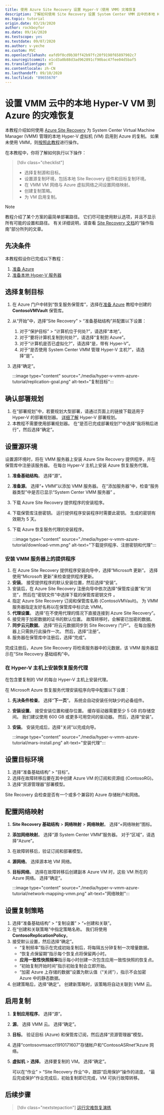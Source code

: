 ```yaml
---
title: 使用 Azure Site Recovery 设置 Hyper-V（使用 VMM）灾难恢复
description: 了解如何使用 Site Recovery 设置 System Center VMM 云中的本地 Hyper-V VM 到 Azure 的灾难恢复。
ms.topic: tutorial
origin.date: 03/19/2020
author: rockboyfor
ms.date: 09/14/2020
ms.testscope: yes
ms.testdate: 09/07/2020
ms.author: v-yeche
ms.custom: MVC
ms.openlocfilehash: eafd9f0cd9b38ff42b97fc20f9198f65897902c7
ms.sourcegitcommit: e1cd3a0b88d3ad962891cf90bac47fee04d5baf5
ms.translationtype: HT
ms.contentlocale: zh-CN
ms.lasthandoff: 09/10/2020
ms.locfileid: "89655670"
---
```

# <a name="set-up-disaster-recovery-of-on-premises-hyper-v-vms-in-vmm-clouds-to-azure"></a>设置 VMM 云中的本地 Hyper-V VM 到 Azure 的灾难恢复

本教程介绍如何使用 [Azure Site Recovery](site-recovery-overview.md) 为 System Center Virtual Machine Manager (VMM) 管理的本地 Hyper-V 虚拟机 (VM) 启用到 Azure 的复制。 如果未使用 VMM，则[按照此教程](hyper-v-azure-tutorial.md)进行操作。

在本教程中，你将了解如何执行以下操作：

> [!div class="checklist"]
> * 选择复制源和目标。
> * 设置源复制坏境，包括本地 Site Recovery 组件和目标复制环境。
> * 在 VMM VM 网络与 Azure 虚拟网络之间设置网络映射。
> * 创建复制策略。
> * 为 VM 启用复制。

> [!NOTE]
> 教程介绍了某个方案的最简单部署路径。 它们尽可能使用默认选项，并且不显示所有可能的设置和路径。 有关详细说明，请查看 [Site Recovery 文档](./index.yml)的“操作指南”部分所列的文章。

## <a name="prerequisites"></a>先决条件

本教程假设你已完成以下教程：

1. [准备 Azure](tutorial-prepare-azure.md)
1. [准备本地 Hyper-V 服务器](hyper-v-prepare-on-premises-tutorial.md)

## <a name="select-a-replication-goal"></a>选择复制目标

1. 在 Azure 门户中转到“恢复服务保管库”，选择在[准备 Azure](tutorial-prepare-azure.md#create-a-recovery-services-vault) 教程中创建的 **ContosoVMVault** 保管库。
1. 从“开始”中，选择“Site Recovery” > “准备基础结构”并配置以下设置：  
    1. 对于“保护目标” > “计算机位于何处?”，请选择“本地”。  
    1. 对于“要将计算机复制到何处?”，请选择“复制到 Azure”。 
    1. 对于“计算机是否已虚拟化?”，请选择“是，带有 Hyper-V”。 
    1. 对于“是否使用 System Center VMM 管理 Hyper-V 主机?”，请选择“是”。 
1. 选择“确定”。

    :::image type="content" source="./media/hyper-v-vmm-azure-tutorial/replication-goal.png" alt-text="复制目标":::

## <a name="confirm-deployment-planning"></a>确认部署规划

1. 在“部署规划”中，若要规划大型部署，请通过页面上的链接下载适用于 Hyper-V 的部署规划器。 [详细了解](hyper-v-deployment-planner-overview.md) Hyper-V 部署规划。
1. 本教程不需要使用部署规划器。 在“是否已完成部署规划?”中选择“我将稍后进行”，然后选择“确定”。

## <a name="set-up-the-source-environment"></a>设置源环境

设置源环境时，将在 VMM 服务器上安装 Azure Site Recovery 提供程序，并在保管库中注册该服务器。 在每台 Hyper-V 主机上安装 Azure 恢复服务代理。

1. **准备基础结构**。 选择“源”。
1. **准备源**。 选择“+ VMM”以添加 VMM 服务器。 在“添加服务器”中，检查“服务器类型”中是否已显示“System Center VMM 服务器”  。
1. 下载 Azure Site Recovery 提供程序的安装程序。
1. 下载保管库注册密钥。 运行提供程序安装程序时需要此密钥。 生成的密钥有效期为 5 天。
1. 下载 Azure 恢复服务代理的安装程序。

    :::image type="content" source="./media/hyper-v-vmm-azure-tutorial/download-vmm.png" alt-text="下载提供程序、注册密钥和代理":::

### <a name="install-the-provider-on-the-vmm-server"></a>安装 VMM 服务器上的提供程序

1. 在 Azure Site Recovery 提供程序安装向导中，选择“Microsoft 更新”。 选择使用“Microsoft 更新”来检查提供程序更新。
1. **安装**。 接受提供程序的默认安装位置，然后选择“安装”。
1. 安装后，在 Azure Site Recovery 注册向导中依次选择“保管库设置”和“浏览”，然后在“密钥文件”中选择下载的保管库密钥文件  。
1. 指定 Azure Site Recovery 订阅和保管库名称 (ContosoVMVault)。 为 VMM 服务器指定友好名称以在保管库中标识此 VMM。
1. **代理设置**。 选择“在不使用代理的情况下直接连接到 Azure Site Recovery”。
1. 接受用于加密数据的证书的默认位置。 故障转移时，会解密已加密的数据。
1. **同步云元数据**。 选择“将云元数据同步到 Site Recovery 门户”。 在每台服务器上只需执行此操作一次。 然后，选择“注册”。
1. 服务器在保管库中注册后，选择“完成”。

完成注册后，Azure Site Recovery 将检索服务器中的元数据，该 VMM 服务器显示在“Site Recovery 基础结构”中。

### <a name="install-the-recovery-services-agent-on-hyper-v-hosts"></a>在 Hyper-V 主机上安装恢复服务代理

在包含要复制的 VM 的每台 Hyper-V 主机上安装代理。

在 Microsoft Azure 恢复服务代理安装程序向导中配置以下设置：

1. **先决条件检查**。 选择“**下一页**”。 系统会自动安装任何缺少的必备组件。
1. **安装设置**。 接受安装位置和缓存位置。 缓存驱动器需要至少 5 GB 的存储空间。 我们建议使用 600 GB 或更多可用空间的驱动器。 然后，选择“安装”。
1. **安装**。 安装完成后，选择“关闭”以完成向导。

    :::image type="content" source="./media/hyper-v-vmm-azure-tutorial/mars-install.png" alt-text="安装代理":::

## <a name="set-up-the-target-environment"></a>设置目标环境

1. 选择“准备基础结构” > “目标”。 
1. 选择在故障转移后要在其中创建 Azure VM 的订阅和资源组 (ContosoRG)。
1. 选择“资源管理器”部署模型。

Site Recovery 会检查是否有一个或多个兼容的 Azure 存储帐户和网络。

## <a name="configure-network-mapping"></a>配置网络映射

1. **Site Recovery 基础结构** > **网络映射** > **网络映射**。 选择“+网络映射”图标。
1. **添加网络映射**。 选择“源 System Center VMM”服务器。 对于“区域”，请选择“Azure”。
1. 在故障转移后，验证订阅和部署模型。
1. **源网络**。 选择源本地 VM 网络。
1. **目标网络**。 选择在故障转移后创建副本 Azure VM 时，这些 VM 所在的 Azure 网络。 选择“确定”。

    :::image type="content" source="./media/hyper-v-vmm-azure-tutorial/network-mapping-vmm.png" alt-text="网络映射":::

## <a name="set-up-a-replication-policy"></a>设置复制策略

1. 选择“准备基础结构” > “复制设置” > “+创建和关联”。
1. 在“创建和关联策略”中指定策略名称。 我们将使用 **ContosoReplicationPolicy**。
1. 接受默认设置，然后选择“确定”。
    - “复制频率”指示在完成初始复制后，将每隔五分钟复制一次增量数据。
    - “恢复点保留期”指示每个恢复点将保留两小时。
    - **应用一致性快照频率**指示每小时创建一次包含应用一致性快照的恢复点。
    - “初始复制开始时间”指示初始复制会立即开始。
    - “加密 Azure 上存储的数据”设置为默认值（“关闭”），指示不会加密 Azure 中的静态数据。 
1. 创建策略后，选择“确定”。 创建新策略时，该策略将自动关联到 VMM 云。

## <a name="enable-replication"></a>启用复制

1. **复制应用程序**。 选择“源”。
1. **源**。 选择 VMM 云。 选择“确定”。
1. **目标**。 验证目标 (Azure) 和保管库订阅，然后选择“资源管理器”模型。
1. 选择“contosovmsacct1910171607”存储帐户和“ContosoASRnet”Azure 网络。 
1. **虚拟机** > **选择**。 选择要复制的 VM。 选择“确定”。

    可以在“作业” > “Site Recovery 作业”中，跟踪“启用保护”操作的进度。 “最后完成保护”作业完成后，初始复制即已完成，VM 可执行故障转移。

## <a name="next-steps"></a>后续步骤

> [!div class="nextstepaction"]
> [运行灾难恢复演练](tutorial-dr-drill-azure.md)

<!-- Update_Description: update meta properties, wording update, update link -->